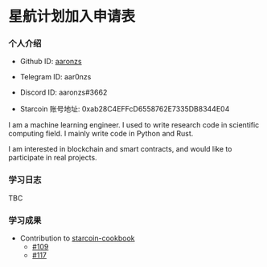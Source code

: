

# 星航计划加入申请表

### 个人介绍

* Github ID: [aaronzs](https://github.com/aaronzs)

* Telegram ID: aar0nzs

* Discord ID: aaronzs#3662

* Starcoin 账号地址: 0xab28C4EFFcD6558762E7335DB8344E04

I am a machine learning engineer. I used to write research code in scientific computing field. I mainly write code in Python and Rust.

I am interested in blockchain and smart contracts, and would like to participate in real projects.

### 学习日志

TBC

### 学习成果

- Contribution to [starcoin-cookbook](https://github.com/starcoinorg/starcoin-cookbook)
    - [#109](https://github.com/starcoinorg/starcoin-cookbook/pull/109)
    - [#117](https://github.com/starcoinorg/starcoin-cookbook/pull/117)
